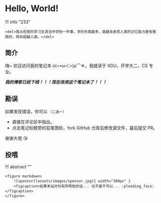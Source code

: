 # Hello, World!

!!! info "233"

    <del>我从短暂的学习生涯当中学到一件事，学的东西越多，就越会发现人类的记忆能力是有极限的，除非超越人类。</del>

## 简介

嗨~ 欢迎访问我的笔记本 ο(=•ω＜=)ρ⌒☆。我就读于 XDU，开学大二，CS 专业。

***我的博客已经下线！！！现在改用这个笔记本了！！！***

## 勘误

如果发现错误，你可以 <small>（二选一）</small>

- 直接在评论区中指出。
- 点击笔记标题旁的铅笔图标，fork GitHub 仓库后修改源文件，最后提交 PR。

谢谢大佬 :kissing_heart:

## 投喂

!!! abstract ""

    <figure markdown>
        ![sponsor](assets/images/sponsor.jpg){ width="300px" }
        <figcaption>如果本站对你有所帮助的话... 也不是不可以... :pleading_face:</figcaption>
    </figure>
